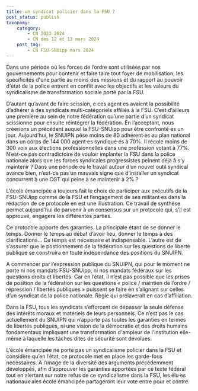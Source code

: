```yaml
---
title: un syndicat policier dans la FSU ?
post_status: publish
taxonomy:
    category:
        - CN 2023 2024
        - CN des 12 et 13 mars 2024
    post_tag:
        - CN FSU-SNUipp mars 2024
---
```



Dans une période où les forces de l’ordre sont utilisées par nos gouvernements pour contenir et faire taire tout foyer de mobilisation, les spécificités d'une partie au moins des missions et du rapport au pouvoir d'état de la police entrent en conflit avec les objectifs et les valeurs du syndicalisme de transformation sociale porté par la FSU. 

D’autant qu’avant de faire scission, e ces agent·es avaient la possibilité d’adhérer à des syndicats multi-catégoriels affiliés à la FSU. C’est d’ailleurs une première au sein de notre fédération qu’une partie d’un syndicat scissionne pour ensuite réintégrer la fédération. En l’acceptant, nous créerions un précédent auquel la FSU-SNUipp pour être confronté·es un jour.
Aujourd’hui, le SNUIPN pèse moins de 80 adhérent·es au plan national dans un corps de 144 000 agent·es syndiqué·es à 70%. Il récole moins de 300 voix aux élections professionnelles dans une profession votant à 77%. N’est-ce pas contradictoire de vouloir implanter la FSU dans la police nationale alors que les forces syndicales progressistes peinent déjà à s’y maintenir ? Dans une période où le travail autour d’un nouvel outil syndical avance bien, n’est-ce pas un mauvais signe que d’installer un syndicat concurrent à une CGT qui peine à se maintenir à 2% ?

L’école émancipée a toujours fait le choix de participer aux exécutifs de la FSU-SNUipp comme de la FSU et l’engagement de ses militant·es dans la rédaction de ce protocole en est une illustration. Ce travail de synthèse permet aujourd’hui de parvenir à un consensus sur un protocole qui, s’il est approuvé, engagera les différentes parties.

Ce protocole apporte des garanties. La principale étant de se donner le temps. Donner le temps au débat d’avoir lieu, donner le temps à des clarifications… Ce temps est nécessaire et indispensable. L’autre est de s’assurer que le postionnement de la fédération sur les questions de liberté publique se construira en toute indépendance des positions du SNUIPN. 

A commencer par l’expression publique du SNUIPN, qui pour le moment ne porte ni nos mandats FSU-SNUipp, ni nos mandats fédéraux sur les questions droits et libertés. Car en l’état, il n’est pas possible que les prises de position de la fédération sur les questions « police / maintien de l’ordre / répression / libertés publiques » puissent se faire en s’alignant sur celles d’un syndicat de la police nationale. Règle qui prélaverait en cas d’affiliation.

Dans la FSU, tous les syndicats s’efforcent de dépasser la seule défense des intérêts moraux et matériels de leurs personnels. Ce n’est pas le cas actuellement du SNUIPN qui n’apporte pas toutes les garanties en termes de libertés publiques, ni une vision de la démocratie et des droits humains fondamentaux impliquant une transformation d'ampleur de l'institution elle-même à laquelle les tâches dites de sécurité sont dévolues.

L’école émancipée ne porte pas un syndicalisme policier dans la FSU et considère qu’en l’état, ce protocole met en place les garde-fous nécessaires. A l’image de la diversité des arguments précédemment développés, afin d’approuver les garanties apportées par ce texte fédéral tout en alertant sur notre refus de ce syndicalisme dans la FSU, les élu·es nationaux·ales école émancipée partageront leur vote entre pour et contre.

